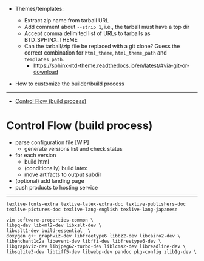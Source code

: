 - Themes/templates:
  - Extract zip name from tarball URL
  - Add comment about `--strip 1`, i.e., the tarball must have a top dir
  - Accept comma delimited list of URLs to tarballs as BTD_SPHINX_THEME
  - Can the tarball/zip file be replaced with a git clone? Guess the correct combination for `html_theme`,
  `html_theme_path` and `templates_path`.
    - https://sphinx-rtd-theme.readthedocs.io/en/latest/#via-git-or-download

- How to customize the builder/build process

---

- [Control Flow (build process)](#control-flow-build-process)

# Control Flow (build process)

- parse configuration file [WIP]
  - generate versions list and check status
- for each version
  - build html
  - (conditionally) build latex
  - move artifacts to output subdir
- (optional) add landing page
- push products to hosting service

---

`texlive-fonts-extra texlive-latex-extra-doc texlive-publishers-doc texlive-pictures-doc texlive-lang-english texlive-lang-japanese`

```
vim software-properties-common \
libpq-dev libxml2-dev libxslt-dev \
libxslt1-dev build-essential  \
doxygen g++ graphviz-dev libfreetype6 libbz2-dev libcairo2-dev \
libenchant1c2a libevent-dev libffi-dev libfreetype6-dev \
libgraphviz-dev libjpeg62-turbo-dev liblcms2-dev libreadline-dev \
libsqlite3-dev libtiff5-dev libwebp-dev pandoc pkg-config zlib1g-dev \
```
